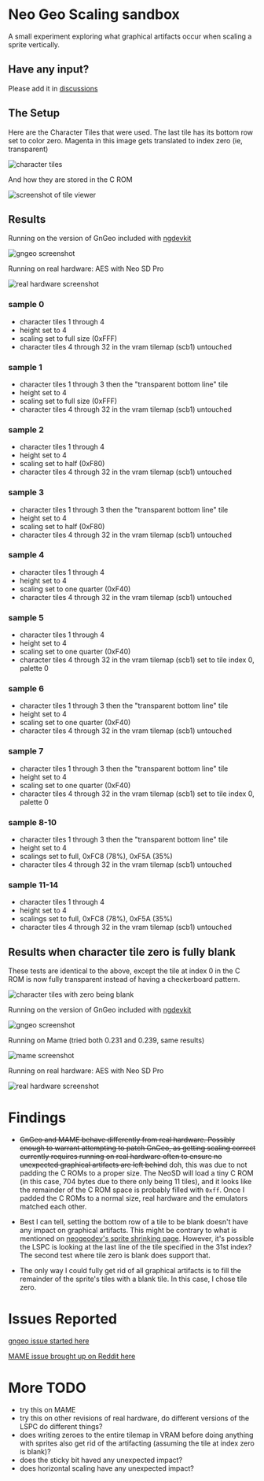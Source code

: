 # Neo Geo Scaling sandbox

A small experiment exploring what graphical artifacts occur when scaling a sprite vertically.

## Have any input?

Please add it in [discussions](https://github.com/city41/neo-geo-scaling/discussions)

## The Setup

Here are the Character Tiles that were used. The last tile has its bottom row set to color zero. Magenta in this image gets translated to index zero (ie, transparent)

![character tiles](./resources/tiles.png)

And how they are stored in the C ROM

![screenshot of tile viewer](./tileViewer.png)

## Results

Running on the version of GnGeo included with [ngdevkit](https://github.com/dciabrin/ngdevkit)

![gngeo screenshot](./gngeo.png)

Running on real hardware: AES with Neo SD Pro

![real hardware screenshot](./realHardware.jpg)


### sample 0

- character tiles 1 through 4
- height set to 4
- scaling set to full size (0xFFF)
- character tiles 4 through 32 in the vram tilemap (scb1) untouched

### sample 1

- character tiles 1 through 3 then the "transparent bottom line" tile
- height set to 4
- scaling set to full size (0xFFF)
- character tiles 4 through 32 in the vram tilemap (scb1) untouched

### sample 2

- character tiles 1 through 4
- height set to 4
- scaling set to half (0xF80)
- character tiles 4 through 32 in the vram tilemap (scb1) untouched

### sample 3

- character tiles 1 through 3 then the "transparent bottom line" tile
- height set to 4
- scaling set to half (0xF80)
- character tiles 4 through 32 in the vram tilemap (scb1) untouched

### sample 4

- character tiles 1 through 4
- height set to 4
- scaling set to one quarter (0xF40)
- character tiles 4 through 32 in the vram tilemap (scb1) untouched

### sample 5

- character tiles 1 through 4
- height set to 4
- scaling set to one quarter (0xF40)
- character tiles 4 through 32 in the vram tilemap (scb1) set to tile index 0, palette 0

### sample 6

- character tiles 1 through 3 then the "transparent bottom line" tile
- height set to 4
- scaling set to one quarter (0xF40)
- character tiles 4 through 32 in the vram tilemap (scb1) untouched

### sample 7

- character tiles 1 through 3 then the "transparent bottom line" tile
- height set to 4
- scaling set to one quarter (0xF40)
- character tiles 4 through 32 in the vram tilemap (scb1) set to tile index 0, palette 0

### sample 8-10

- character tiles 1 through 3 then the "transparent bottom line" tile
- height set to 4
- scalings set to full, 0xFC8 (78%), 0xF5A (35%)
- character tiles 4 through 32 in the vram tilemap (scb1) untouched

### sample 11-14

- character tiles 1 through 4
- height set to 4
- scalings set to full, 0xFC8 (78%), 0xF5A (35%)
- character tiles 4 through 32 in the vram tilemap (scb1) untouched

## Results when character tile zero is fully blank

These tests are identical to the above, except the tile at index 0 in the C ROM is now fully transparent instead of having a checkerboard pattern.

![character tiles with zero being blank](./resources/tilesZeroTransparent.png)

Running on the version of GnGeo included with [ngdevkit](https://github.com/dciabrin/ngdevkit)

![gngeo screenshot](./gngeo_blankTileZero.png)

Running on Mame (tried both 0.231 and 0.239, same results)

![mame screenshot](./mame_blankTileZero.png)

Running on real hardware: AES with Neo SD Pro

![real hardware screenshot](./realHardware_blankTileZero1.jpg)

# Findings

* ~~GnGeo and MAME behave differently from real hardware. Possibly enough to warrant attempting to patch GnGeo, as getting scaling correct currently requires running on real hardware often to ensure no unexpected graphical artifacts are left behind~~ doh, this was due to not padding the C ROMs to a proper size. The NeoSD will load a tiny C ROM (in this case, 704 bytes due to there only being 11 tiles), and it looks like the remainder of the C ROM space is probably filled with `0xff`. Once I padded the C ROMs to a normal size, real hardware and the emulators matched each other.

* Best I can tell, setting the bottom row of a tile to be blank doesn't have any impact on graphical artifacts. This might be contrary to what is mentioned on [neogeodev's sprite shrinking page](https://wiki.neogeodev.org/index.php?title=Sprite_shrinking). However, it's possible the LSPC is looking at the last line of the tile specified in the 31st index? The second test where tile zero is blank does support that.

* The only way I could fully get rid of all graphical artifacts is to fill the remainder of the sprite's tiles with a blank tile. In this case, I chose tile zero.

# Issues Reported

[gngeo issue started here](https://github.com/dciabrin/gngeo/issues/10)  

[MAME issue brought up on Reddit here](https://www.reddit.com/r/MAME/comments/rs8us3/difference_between_neo_geo_hardware_and_mame/)

# More TODO

* try this on MAME
* try this on other revisions of real hardware, do different versions of the LSPC do different things?
* does writing zeroes to the entire tilemap in VRAM before doing anything with sprites also get rid of the artifacting (assuming the tile at index zero is blank)?
* does the sticky bit haved any unexpected impact?
* does horizontal scaling have any unexpected impact?